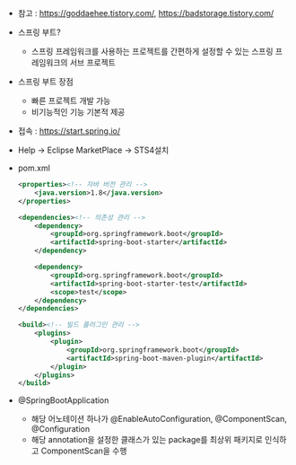 - 참고 : https://goddaehee.tistory.com/, https://badstorage.tistory.com/

- 스프링 부트?

  - 스프링 프레임워크를 사용하는 프로젝트를 간편하게 설정할 수 있는 스프링 프레임워크의 서브 프로젝트

- 스프링 부트 장점

  - 빠른 프로젝트 개발 가능
  - 비기능적인 기능 기본적 제공

- 접속 : https://start.spring.io/

-  Help -> Eclipse MarketPlace -> STS4설치

- pom.xml

  ```xml
  <properties><!-- 자바 버전 관리 -->
      <java.version>1.8</java.version>
  </properties>
  
  <dependencies><!-- 의존성 관리 -->
      <dependency>
          <groupId>org.springframework.boot</groupId>
          <artifactId>spring-boot-starter</artifactId>
      </dependency>
  
      <dependency>
          <groupId>org.springframework.boot</groupId>
          <artifactId>spring-boot-starter-test</artifactId>
          <scope>test</scope>
      </dependency>
  </dependencies>
  
  <build><!-- 빌드 플러그인 관리 -->
      <plugins>
          <plugin>
              <groupId>org.springframework.boot</groupId>
              <artifactId>spring-boot-maven-plugin</artifactId>
          </plugin>
      </plugins>
  </build>
  ```

- @SpringBootApplication

  - 해당 어노테이션 하나가 @EnableAutoConfiguration, @ComponentScan, @Configuration
  - 해당 annotation을 설정한 클래스가 있는 package를 최상위 패키지로 인식하고 ComponentScan을 수행

